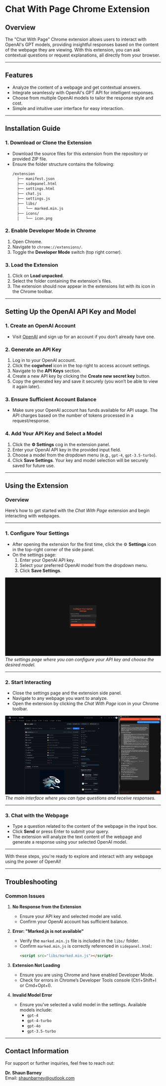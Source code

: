 # Chat With Page Chrome Extension

## Overview
The "Chat With Page" Chrome extension allows users to interact with OpenAI's GPT models, providing insightful responses based on the content of the webpage they are viewing. With this extension, you can ask contextual questions or request explanations, all directly from your browser.

---

## Features
- Analyze the content of a webpage and get contextual answers.
- Integrate seamlessly with OpenAI's GPT API for intelligent responses.
- Choose from multiple OpenAI models to tailor the response style and cost.
- Simple and intuitive user interface for easy interaction.

---

## Installation Guide

### 1. **Download or Clone the Extension**
- Download the source files for this extension from the repository or provided ZIP file.
- Ensure the folder structure contains the following:
  ```
  /extension
    ├── manifest.json
    ├── sidepanel.html
    ├── settings.html
    ├── chat.js
    ├── settings.js
    ├── libs/
    │   └── marked.min.js
    ├── icons/
    │   └── icon.png
  ```

### 2. **Enable Developer Mode in Chrome**
1. Open Chrome.
2. Navigate to `chrome://extensions/`.
3. Toggle the **Developer Mode** switch (top right corner).

### 3. **Load the Extension**
1. Click on **Load unpacked**.
2. Select the folder containing the extension's files.
3. The extension should now appear in the extensions list with its icon in the Chrome toolbar.

---

## Setting Up the OpenAI API Key and Model

### 1. **Create an OpenAI Account**
- Visit [OpenAI](https://platform.openai.com/) and sign up for an account if you don’t already have one.

### 2. **Generate an API Key**
1. Log in to your OpenAI account.
2. Click the **cogwheel** icon in the top right to access account settings.
3. Navigate to the **API Keys** section.
4. Create a new API key by clicking the **Create new secret key** button.
5. Copy the generated key and save it securely (you won’t be able to view it again later).

### 3. **Ensure Sufficient Account Balance**
- Make sure your OpenAI account has funds available for API usage. The API charges based on the number of tokens processed in a request/response.

### 4. **Add Your API Key and Select a Model**
1. Click the **⚙️ Settings** cog in the extension panel.
2. Enter your OpenAI API key in the provided input field.
3. Choose a model from the dropdown menu (e.g., `gpt-4`, `gpt-3.5-turbo`).
4. Click **Save Settings**. Your key and model selection will be securely saved for future use.

---

## Using the Extension

### **Overview**
Here’s how to get started with the *Chat With Page* extension and begin interacting with webpages.

---

### **1. Configure Your Settings**
- After opening the extension for the first time, click the ⚙️ **Settings** icon in the top-right corner of the side panel.  
- On the settings page:
  1. Enter your OpenAI API key.
  2. Select your preferred OpenAI model from the dropdown menu.
  3. Click **Save Settings**.  

![Settings Page](./screenshots/settings.png)  
*The settings page where you can configure your API key and choose the desired model.*

---

### **2. Start Interacting**
- Close the settings page and the extension side panel.
- Navigate to any webpage you want to analyze.
- Open the extension by clicking the *Chat With Page* icon in your Chrome toolbar.

![Main Interface](./screenshots/main.png)  
*The main interface where you can type questions and receive responses.*

---

### **3. Chat with the Webpage**
- Type a question related to the content of the webpage in the input box.  
- Click **Send** or press Enter to submit your query.  
- The extension will analyze the text content of the webpage and generate a response using your selected OpenAI model.

---

With these steps, you're ready to explore and interact with any webpage using the power of OpenAI!

---

## Troubleshooting

### Common Issues
1. **No Response from the Extension**
   - Ensure your API key and selected model are valid.
   - Confirm your OpenAI account has sufficient balance.

2. **Error: "Marked.js is not available"**
   - Verify the `marked.min.js` file is included in the `libs/` folder.
   - Confirm `marked.min.js` is correctly referenced in `sidepanel.html`:
     ```html
     <script src="libs/marked.min.js"></script>
     ```

3. **Extension Not Loading**
   - Ensure you are using Chrome and have enabled Developer Mode.
   - Check for errors in Chrome’s Developer Tools console (Ctrl+Shift+I or Cmd+Opt+I).

4. **Invalid Model Error**
   - Ensure you’ve selected a valid model in the settings. Available models include:
     - `gpt-4`
     - `gpt-4-turbo`
     - `gpt-4o`
     - `gpt-3.5-turbo`
---

## Contact Information

For support or further inquiries, feel free to reach out:

**Dr. Shaun Barney**  
Email: [shaunbarney@outlook.com](mailto:shaunbarney@outlook.com)
